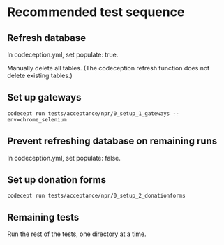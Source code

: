 # Recommended test sequence

## Refresh database

In codeception.yml, set populate: true.

Manually delete all tables. (The codeception refresh function does not delete existing tables.)

## Set up gateways

`codecept run tests/acceptance/npr/0_setup_1_gateways --env=chrome_selenium`

## Prevent refreshing database on remaining runs

In codeception.yml, set populate: false.

## Set up donation forms

`codecept run tests/acceptance/npr/0_setup_2_donationforms`

## Remaining tests

Run the rest of the tests, one directory at a time.
